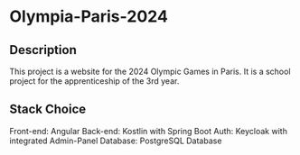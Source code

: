 # Olympia-Paris-2024

## Description

This project is a website for the 2024 Olympic Games in Paris. It is a school project for the apprenticeship of the 3rd year.

## Stack Choice

Front-end: Angular
Back-end: Kostlin with Spring Boot
Auth: Keycloak with integrated Admin-Panel
Database: PostgreSQL Database